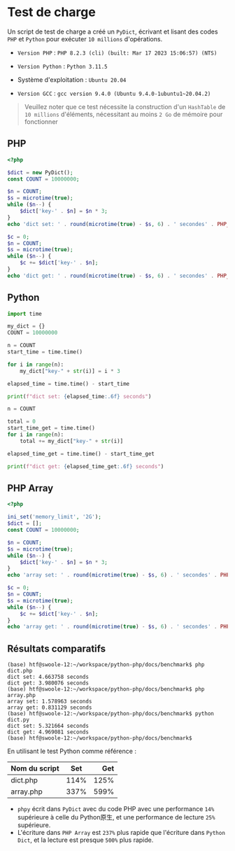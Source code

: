 # Test de charge
Un script de test de charge a créé un `PyDict`, écrivant et lisant des codes `PHP` et `Python` pour exécuter `10 millions` d'opérations.

- `Version PHP` : `PHP 8.2.3 (cli) (built: Mar 17 2023 15:06:57) (NTS)`

- `Version Python` : `Python 3.11.5`

- Système d'exploitation : `Ubuntu 20.04`
- `Version GCC` : `gcc version 9.4.0 (Ubuntu 9.4.0-1ubuntu1~20.04.2)`

> Veuillez noter que ce test nécessite la construction d'un `HashTable` de `10 millions` d'éléments, nécessitant au moins `2 Go` de mémoire pour fonctionner

## PHP

```php
<?php

$dict = new PyDict();
const COUNT = 10000000;

$n = COUNT;
$s = microtime(true);
while ($n--) {
    $dict['key-' . $n] = $n * 3;
}
echo 'dict set: ' . round(microtime(true) - $s, 6) . ' secondes' . PHP_EOL;

$c = 0;
$n = COUNT;
$s = microtime(true);
while ($n--) {
    $c += $dict['key-' . $n];
}
echo 'dict get: ' . round(microtime(true) - $s, 6) . ' secondes' . PHP_EOL;
```

## Python
```python
import time

my_dict = {}
COUNT = 10000000

n = COUNT
start_time = time.time()

for i in range(n):
    my_dict["key-" + str(i)] = i * 3

elapsed_time = time.time() - start_time

print(f"dict set: {elapsed_time:.6f} seconds")

n = COUNT

total = 0
start_time_get = time.time()
for i in range(n):
    total += my_dict["key-" + str(i)]

elapsed_time_get = time.time() - start_time_get

print(f"dict get: {elapsed_time_get:.6f} seconds")
```

## PHP Array
```php
<?php

ini_set('memory_limit', '2G');
$dict = [];
const COUNT = 10000000;

$n = COUNT;
$s = microtime(true);
while ($n--) {
    $dict['key-' . $n] = $n * 3;
}
echo 'array set: ' . round(microtime(true) - $s, 6) . ' secondes' . PHP_EOL;

$c = 0;
$n = COUNT;
$s = microtime(true);
while ($n--) {
    $c += $dict['key-' . $n];
}
echo 'array get: ' . round(microtime(true) - $s, 6) . ' secondes' . PHP_EOL;
```

## Résultats comparatifs

```shell
(base) htf@swoole-12:~/workspace/python-php/docs/benchmark$ php dict.php 
dict set: 4.663758 seconds
dict get: 3.980076 seconds
(base) htf@swoole-12:~/workspace/python-php/docs/benchmark$ php array.php 
array set: 1.578963 seconds
array get: 0.831129 seconds
(base) htf@swoole-12:~/workspace/python-php/docs/benchmark$ python dict.py 
dict set: 5.321664 seconds
dict get: 4.969081 seconds
(base) htf@swoole-12:~/workspace/python-php/docs/benchmark$
```

En utilisant le test Python comme référence :

| Nom du script | Set  | Get |
|:----------|:----:|-----:|
| dict.php  | 114% | 125% |
| array.php | 337% | 599% |

- `phpy` écrit dans `PyDict` avec du code PHP avec une performance `14%` supérieure à celle du Python原生, et une performance de lecture `25%` supérieure.
- L'écriture dans `PHP Array` est `237%` plus rapide que l'écriture dans `Python Dict`, et la lecture est presque `500%` plus rapide.
